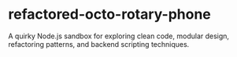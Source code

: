 # refactored-octo-rotary-phone
A quirky Node.js sandbox for exploring clean code, modular design, refactoring patterns, and backend scripting techniques.
